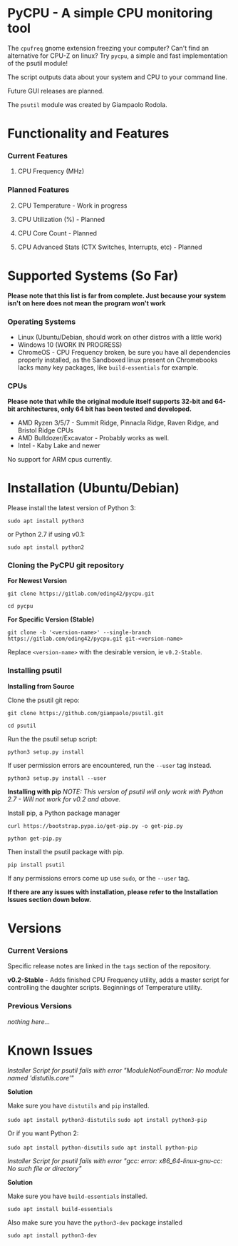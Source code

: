 # PyCPU - A simple CPU monitoring tool

The `cpufreq` gnome extension freezing your computer? Can't find an alternative for CPU-Z on linux? Try `pycpu`, a simple and fast implementation of the psutil module!

The script outputs data about your system and CPU to your command line. 

Future GUI releases are planned. 

The `psutil` module was created by Giampaolo Rodola. 

# Functionality and Features
### Current Features

1. CPU Frequency (MHz)

### Planned Features

2. CPU Temperature - Work in progress

3. CPU Utilization (%) - Planned

4. CPU Core Count - Planned

5. CPU Advanced Stats (CTX Switches, Interrupts, etc) - Planned

# Supported Systems (So Far)
**Please note that this list is far from complete. Just because your system isn't on here does not mean the program won't work**

### Operating Systems

* Linux (Ubuntu/Debian, should work on other distros with a little work)
* Windows 10 (WORK IN PROGRESS)
* ChromeOS - CPU Frequency broken, be sure you have all dependencies properly installed, as the Sandboxed linux present on Chromebooks lacks many key packages, like `build-essentials` for example. 

### CPUs
**Please note that while the original module itself supports 32-bit and 64-bit architectures, only 64 bit has been tested and developed.**

* AMD Ryzen 3/5/7 - Summit Ridge, Pinnacla Ridge, Raven Ridge, and Bristol Ridge CPUs
* AMD Bulldozer/Excavator - Probably works as well. 
* Intel - Kaby Lake and newer

No support for ARM cpus currently. 

# Installation (Ubuntu/Debian)

Please install the latest version of Python 3:

`sudo apt install python3`

or Python 2.7 if using v0.1:

`sudo apt install python2`

### Cloning the PyCPU git repository

**For Newest Version**

`git clone https://gitlab.com/eding42/pycpu.git`

`cd pycpu`

**For Specific Version (Stable)**

`git clone -b '<version-name>' --single-branch https://gitlab.com/eding42/pycpu.git git-<version-name>`

Replace `<version-name>` with the desirable version, ie `v0.2-Stable`.

### Installing psutil

**Installing from Source**

Clone the psutil git repo:

`git clone https://github.com/giampaolo/psutil.git`

`cd psutil`

Run the the psutil setup script:

`python3 setup.py install`

If user permission errors are encountered, run the `--user` tag instead. 

`python3 setup.py install --user`

**Installing with pip**
*NOTE: This version of psutil will only work with Python 2.7 - Will not work for v0.2 and above.*

Install pip, a Python package manager

`curl https://bootstrap.pypa.io/get-pip.py -o get-pip.py`

`python get-pip.py`

Then install the psutil package with pip. 

`pip install psutil`

If any permissions errors come up use `sudo`, or the `--user` tag.

**If there are any issues with installation, please refer to the Installation Issues section down below.**

# Versions
### Current Versions

Specific release notes are linked in the `tags` section of the repository.

**v0.2-Stable** - Adds finished CPU Frequency utility, adds a master script for controlling the daughter scripts. Beginnings of Temperature utility. 

### Previous Versions

*nothing here...*

# Known Issues

*Installer Script for psutil fails with error "ModuleNotFoundError: No module named 'distutils.core'"*

**Solution**

Make sure you have `distutils` and `pip` installed.

`sudo apt install python3-distutils`
`sudo apt install python3-pip`

Or if you want Python 2:

`sudo apt install python-disutils`
`sudo apt install python-pip`

*Installer Script for psutil fails with error "gcc: error: x86_64-linux-gnu-cc: No such file or directory"*

**Solution**

Make sure you have `build-essentials` installed.

`sudo apt install build-essentials`

Also make sure you have the `python3-dev` package installed

`sudo apt install python3-dev`